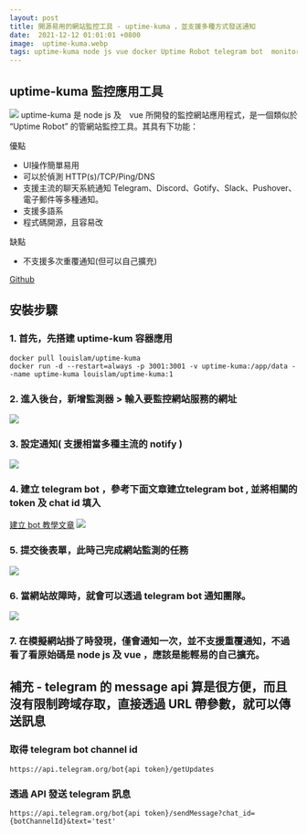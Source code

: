 ```yaml
---
layout: post
title: 開源易用的網站監控工具 - uptime-kuma ，並支援多種方式發送通知
date:  2021-12-12 01:01:01 +0800
image:  uptime-kuma.webp
tags: uptime-kuma node js vue docker Uptime Robot telegram bot  monitoring tool
---
```

## uptime-kuma 監控應用工具

![](https://i.imgur.com/EdmWby1.png)
uptime-kuma 是 node js 及　vue 所開發的監控網站應用程式，是一個類似於 “Uptime Robot” 的管網站監控工具。其具有下功能：  

優點  
* UI操作簡單易用   
* 可以於偵測 HTTP(s)/TCP/Ping/DNS
* 支援主流的聊天系統通知 Telegram、Discord、Gotify、Slack、Pushover、電子郵件等多種通知。
* 支援多語系
* 程式碼開源，且容易改

缺點  
* 不支援多次重覆通知(但可以自己擴充)

[Github](https://github.com/louislam/uptime-kuma)

## 安裝步驟
###  1. 首先，先搭建 uptime-kum 容器應用
```
docker pull louislam/uptime-kuma
docker run -d --restart=always -p 3001:3001 -v uptime-kuma:/app/data --name uptime-kuma louislam/uptime-kuma:1
```

### 2. 進入後台，新增監測器 > 輸入要監控網站服務的網址

![](https://i.imgur.com/Ige5D8M.png)

### 3. 設定通知( 支援相當多種主流的 notify )

![](https://i.imgur.com/Z6StsKD.png)

### 4. 建立 telegram bot ，參考下面文章建立telegram bot , 並將相關的 token 及 chat id 填入  
[建立 bot 教學文章](https://tcsky.cc/tips-01-telegram-chatbot/)
![](https://i.imgur.com/ruQABLs.png)

### 5. 提交後表單，此時己完成網站監測的任務
![](https://i.imgur.com/iIgOtvx.png)

### 6. 當網站故障時，就會可以透過 telegram bot 通知團隊。
![](https://i.imgur.com/jvm8UVk.png)

### 7. 在模擬網站掛了時發現，僅會通知一次，並不支援重覆通知，不過看了看原始碼是 node js 及 vue ，應該是能輕易的自己擴充。

## 補充 - telegram 的 message api 算是很方便，而且沒有限制跨域存取，直接透過 URL 帶參數，就可以傳送訊息
### 取得  telegram bot channel id

```
https://api.telegram.org/bot{api token}/getUpdates
```
### 透過 API 發送 telegram 訊息

```
https://api.telegram.org/bot{api token}/sendMessage?chat_id={botChannelId}&text='test'
```